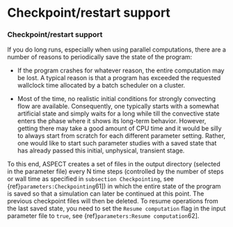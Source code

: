 # Checkpoint/restart support

### Checkpoint/restart support

If you do long runs, especially when using parallel computations, there are a
number of reasons to periodically save the state of the program:

-   If the program crashes for whatever reason, the entire computation may be
    lost. A typical reason is that a program has exceeded the requested
    wallclock time allocated by a batch scheduler on a cluster.

-   Most of the time, no realistic initial conditions for strongly convecting
    flow are available. Consequently, one typically starts with a somewhat
    artificial state and simply waits for a long while till the convective
    state enters the phase where it shows its long-term behavior. However,
    getting there may take a good amount of CPU time and it would be silly to
    always start from scratch for each different parameter setting. Rather,
    one would like to start such parameter studies with a saved state that has
    already passed this initial, unphysical, transient stage.

To this end, ASPECT creates a set of files in
the output directory (selected in the parameter file) every N time steps
(controlled by the number of steps or wall time as specified in
`subsection Checkpointing`, see
{ref}`parameters:Checkpointing`61]) in which the entire state of
the program is saved so that a simulation can later be continued at this
point. The previous checkpoint files will then be deleted. To resume
operations from the last saved state, you need to set the `Resume computation`
flag in the input parameter file to `true`, see
{ref}`parameters:Resume computation`62].

<div class="center">

</div>
